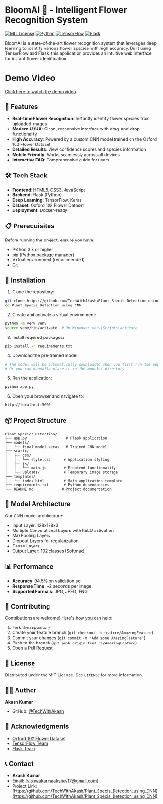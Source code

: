 # BloomAI 🌸 - Intelligent Flower Recognition System

[![MIT License](https://img.shields.io/badge/License-MIT-green.svg)](https://choosealicense.com/licenses/mit/)
[![Python](https://img.shields.io/badge/Python-3.8%2B-blue)](https://www.python.org/downloads/)
[![TensorFlow](https://img.shields.io/badge/TensorFlow-2.0%2B-orange)](https://www.tensorflow.org/)
[![Flask](https://img.shields.io/badge/Flask-2.0%2B-lightgrey)](https://flask.palletsprojects.com/)

BloomAI is a state-of-the-art flower recognition system that leverages deep learning to identify various flower species with high accuracy. Built using TensorFlow and Flask, this application provides an intuitive web interface for instant flower identification.

# Demo Video

[Click here to watch the demo video](https://github.com/user-attachments/assets/25938f65-40e6-4d32-b95b-b8a901aec792)


## 🌟 Features

- **Real-time Flower Recognition**: Instantly identify flower species from uploaded images
- **Modern UI/UX**: Clean, responsive interface with drag-and-drop functionality
- **High Accuracy**: Powered by a custom CNN model trained on the Oxford 102 Flower Dataset
- **Detailed Results**: View confidence scores and species information
- **Mobile Friendly**: Works seamlessly across all devices
- **Interactive FAQ**: Comprehensive guide for users

## 🛠️ Tech Stack

- **Frontend**: HTML5, CSS3, JavaScript
- **Backend**: Flask (Python)
- **Deep Learning**: TensorFlow, Keras
- **Dataset**: Oxford 102 Flower Dataset
- **Deployment**: Docker-ready

## 📋 Prerequisites

Before running the project, ensure you have:

- Python 3.8 or higher
- pip (Python package manager)
- Virtual environment (recommended)
- Git

## 🚀 Installation

1. Clone the repository:
```bash
git clone https://github.com/TechWithAkash/Plant_Specis_Detection_using_CNN.git
cd Plant_Specis_Detection_using_CNN
```

2. Create and activate a virtual environment:
```bash
python -m venv venv
source venv/bin/activate  # On Windows: venv\Scripts\activate
```

3. Install required packages:
```bash
pip install -r requirements.txt
```

4. Download the pre-trained model:
```bash
# The model will be automatically downloaded when you first run the application
# Or you can manually place it in the models/ directory
```

5. Run the application:
```bash
python app.py
```

6. Open your browser and navigate to:
```
http://localhost:5000
```

## 📦 Project Structure

```
Plant_Species_Detection/
├── app.py                  # Flask application
├── models/
│   └── final_model.keras   # Trained CNN model
├── static/
│   ├── css/
│   │   └── style.css      # Application styling
│   ├── js/
│   │   └── main.js        # Frontend functionality
│   └── uploads/           # Temporary image storage
├── templates/
│   └── index.html         # Main application template
├── requirements.txt       # Python dependencies
└── README.md             # Project documentation
```

## 🎯 Model Architecture

Our CNN model architecture:

- Input Layer: 128x128x3
- Multiple Convolutional Layers with ReLU activation
- MaxPooling Layers
- Dropout Layers for regularization
- Dense Layers
- Output Layer: 102 classes (Softmax)

## 📊 Performance

- **Accuracy**: 94.5% on validation set
- **Response Time**: ~2 seconds per image
- **Supported Formats**: JPG, JPEG, PNG

## 🤝 Contributing

Contributions are welcome! Here's how you can help:

1. Fork the repository
2. Create your feature branch (`git checkout -b feature/AmazingFeature`)
3. Commit your changes (`git commit -m 'Add some AmazingFeature'`)
4. Push to the branch (`git push origin feature/AmazingFeature`)
5. Open a Pull Request

## 📝 License

Distributed under the MIT License. See `LICENSE` for more information.

## 👨‍💻 Author

**Akash Kumar**
- GitHub: [@TechWithAkash](https://github.com/TechWithAkash)

## 🙏 Acknowledgments

- [Oxford 102 Flower Dataset](https://www.robots.ox.ac.uk/~vgg/data/flowers/102/)
- [TensorFlow Team](https://www.tensorflow.org/)
- [Flask Team](https://flask.palletsprojects.com/)

## 📞 Contact

- **Akash Kumar**
- Email: [vishwakarmaakshav17@gmail.com]
- Project Link: [https://github.com/TechWithAkash/Plant_Specis_Detection_using_CNN](https://github.com/TechWithAkash/Plant_Specis_Detection_using_CNN)
